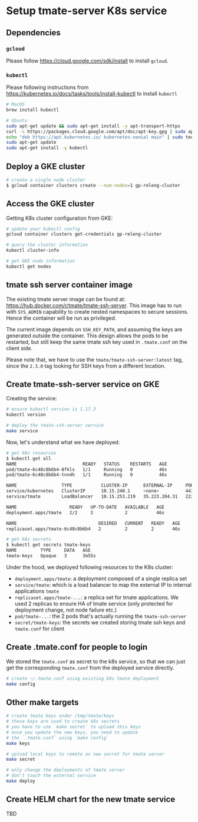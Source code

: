 # Setup tmate-server K8s service

## Dependencies

### `gcloud`

Please follow https://cloud.google.com/sdk/install to install `gcloud`.

### `kubectl`

Please following instructions from https://kubernetes.io/docs/tasks/tools/install-kubectl to install `kubectl`

```bash
# MacOS
brew install kubectl

# Ubuntu
sudo apt-get update && sudo apt-get install -y apt-transport-https
curl -s https://packages.cloud.google.com/apt/doc/apt-key.gpg | sudo apt-key add -
echo "deb https://apt.kubernetes.io/ kubernetes-xenial main" | sudo tee -a /etc/apt/sources.list.d/kubernetes.list
sudo apt-get update
sudo apt-get install -y kubectl
```

## Deploy a GKE cluster

```bash
# create a single node cluster
$ gcloud container clusters create --num-nodes=1 gp-releng-cluster
```

## Access the GKE cluster

Getting K8s cluster configuration from GKE:

```bash
# update your kubectl config
gcloud container clusters get-credentials gp-releng-cluster

# query the cluster information
kubectl cluster-info

# get GKE node information
kubectl get nodes
```

## tmate ssh server container image

The existing tmate server image can be found at: https://hub.docker.com/r/tmate/tmate-ssh-server. 
This image has to run with `SYS_ADMIN` capability to create nested namespaces to secure sessions. Hence the container will be run as privileged.

The current image depends on `SSH_KEY_PATH`, and assuming the keys are generated outside the container. This design allows the pods to be restarted, but still keep the same tmate ssh key used in `.tmate.conf` on the client side.

Please note that, we have to use the `tmate/tmate-ssh-server:latest` tag, since the `2.3.0` tag
looking for SSH keys from a different location.

## Create tmate-ssh-server service on GKE

Creating the service:
```bash
# ensure kubectl version is 1.17.3
kubectl version

# deploy the tmate-ssh-server service
make service
```

Now, let's understand what we have deployed:
```bash
# get k8s resources
$ kubectl get all
NAME                         READY   STATUS    RESTARTS   AGE
pod/tmate-6c48c8b6b4-8fkls   1/1     Running   0          46s
pod/tmate-6c48c8b6b4-tnn4h   1/1     Running   0          46s

NAME                 TYPE           CLUSTER-IP      EXTERNAL-IP     PORT(S)          AGE
service/kubernetes   ClusterIP      10.15.240.1     <none>          443/TCP          3h47m
service/tmate        LoadBalancer   10.15.253.219   35.223.204.31   2222:31442/TCP   34m

NAME                    READY   UP-TO-DATE   AVAILABLE   AGE
deployment.apps/tmate   2/2     2            2           46s

NAME                               DESIRED   CURRENT   READY   AGE
replicaset.apps/tmate-6c48c8b6b4   2         2         2       46s

# get k8s secrets
$ kubectl get secrets tmate-keys
NAME         TYPE     DATA   AGE
tmate-keys   Opaque   3      3m55s
```

Under the hood, we deployed following resources to the K8s cluster:
- `deployment.apps/tmate`: a deployment composed of a single replica set
- `service/tmate`: which is a load balancer to map the external IP to internal applications `tmate`
- `replicaset.apps/tmate-...`: a replica set for tmate applications. We used 2 replicas to ensure HA of tmate service (only protected for deployment change, not node failure etc.)
- `pod/tmate-...`: the 2 pods that's actually running the `tmate-ssh-server`
- `secret/tmate-keys`: the secrets we created storing tmate ssh keys and `tmate.conf` for client

## Create .tmate.conf for people to login

We stored the `tmate.conf` as secret to the k8s service, so that we can just get the corresponding
`tmate.conf` from the deployed service directly.

```bash
# create ~/.tmate.conf using existing k8s tmate deployment
make config
```

## Other make targets

```bash
# create tmate keys under /tmp/tmate/keys
# these keys are used to create k8s secrets
# you have to use `make secret` to upload this keys
# once you update the new keys, you need to update 
# the `.tmate.conf` using `make config`
make keys

# upload local keys to remote as new secret for tmate server
make secret

# only change the deployments of tmate server
# don't touch the external service
make deploy
```

## Create HELM chart for the new tmate service

TBD

```bash
```
